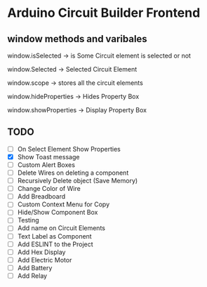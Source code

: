 # Arduino Circuit Builder Frontend

## window methods and varibales

window.isSelected -> is Some Circuit element is selected or not

window.Selected -> Selected Circuit Element

window.scope -> stores all the circuit elements

window.hideProperties -> Hides Property Box

window.showProperties -> Display Property Box

## TODO

- [ ] On Select Element Show Properties
- [X] Show Toast message
- [ ] Custom Alert Boxes
- [ ] Delete Wires on deleting a component
- [ ] Recursively Delete object (Save Memory)
- [ ] Change Color of Wire
- [ ] Add Breadboard
- [ ] Custom Context Menu for Copy
- [ ] Hide/Show Component Box
- [ ] Testing
- [ ] Add name on Circuit Elements
- [ ] Text Label as Component
- [ ] Add ESLINT to the Project
- [ ] Add Hex Display
- [ ] Add Electric Motor
- [ ] Add Battery
- [ ] Add Relay
